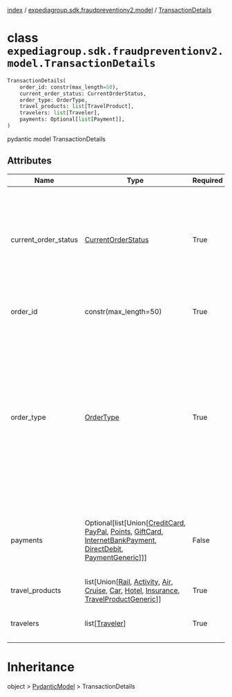 [index](index.md) /
[expediagroup.sdk.fraudpreventionv2.model](expediagroup.sdk.fraudpreventionv2.model.md)
/ [TransactionDetails](TransactionDetails.md)

# class `expediagroup.sdk.fraudpreventionv2.model.TransactionDetails`

```python
TransactionDetails(
    order_id: constr(max_length=50),
    current_order_status: CurrentOrderStatus,
    order_type: OrderType,
    travel_products: list[TravelProduct],
    travelers: list[Traveler],
    payments: Optional[list[Payment]],
)
```

pydantic model TransactionDetails

## Attributes

| Name                 | Type                                                                                                                                                                                                                                           | Required | Description                                                                                                                                                                                                                                                                                                                                                                                                                                                         |
| -------------------- | ---------------------------------------------------------------------------------------------------------------------------------------------------------------------------------------------------------------------------------------------- | -------- | ------------------------------------------------------------------------------------------------------------------------------------------------------------------------------------------------------------------------------------------------------------------------------------------------------------------------------------------------------------------------------------------------------------------------------------------------------------------- |
| current_order_status | [CurrentOrderStatus](CurrentOrderStatus.md)                                                                                                                                                                                                    | True     | Status of the order:<br/>\_ `IN_PROGRESS` is used when order has not processed fully. For example, inventory has not yet been reserved, or payment has not yet been settled.<br/>\_ `COMPLETED` is used when an order has been processed fully. For example, inventory has been reserved, and the payment has been settled.                                                                                                                                         |
| order_id             | constr(max_length=50)                                                                                                                                                                                                                          | True     | Unique identifier assigned to the order by the partner. `order_id` is specific to the partner namespace.                                                                                                                                                                                                                                                                                                                                                            |
| order_type           | [OrderType](OrderType.md)                                                                                                                                                                                                                      | True     | Type of order. Possible `order_types`.<br/><br/>`CREATE` - Initial type of a brand new order.<br/><br/>`CHANGE` - If a `OrderPurchaseScreenRequest` has already been submitted for the initial booking with `order_type = CREATE`, but has now been modified and partner wishes to resubmit for Fraud screening then the `order_type = CHANGE`. Examples of changes that are supported are changes made to `check-in/checkout dates` or `price of a TravelProduct`. |
| payments             | Optional\[list\[Union\[[CreditCard](CreditCard.md), [PayPal](PayPal.md), [Points](Points.md), [GiftCard](GiftCard.md), [InternetBankPayment](InternetBankPayment.md), [DirectDebit](DirectDebit.md), [PaymentGeneric](PaymentGeneric.md)\]\]\] | False    | List of the form(s) of payment being used to purchase the order. One or more forms of payment can be used within an order. Information gathered will be specific to the form of payment.                                                                                                                                                                                                                                                                            |
| travel_products      | list\[Union\[[Rail](Rail.md), [Activity](Activity.md), [Air](Air.md), [Cruise](Cruise.md), [Car](Car.md), [Hotel](Hotel.md), [Insurance](Insurance.md), [TravelProductGeneric](TravelProductGeneric.md)\]\]                                    | True     | …                                                                                                                                                                                                                                                                                                                                                                                                                                                                   |
| travelers            | list\[[Traveler](Traveler.md)\]                                                                                                                                                                                                                | True     | Individuals who are part of the travel party for the order. At minimum there must be at least `1` traveler.                                                                                                                                                                                                                                                                                                                                                         |

# Inheritance

object > [PydanticModel](PydanticModel.md) > TransactionDetails
